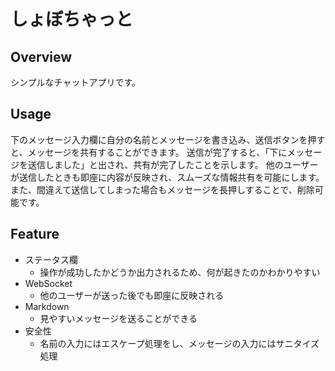 
# しょぼちゃっと

## Overview
シンプルなチャットアプリです。

## Usage
下のメッセージ入力欄に自分の名前とメッセージを書き込み、送信ボタンを押すと、メッセージを共有することができます。
送信が完了すると、「下にメッセージを送信しました」と出され、共有が完了したことを示します。
他のユーザーが送信したときも即座に内容が反映され、スムーズな情報共有を可能にします。また、間違えて送信してしまった場合もメッセージを長押しすることで、削除可能です。

## Feature
- ステータス欄
    - 操作が成功したかどうか出力されるため、何が起きたのかわかりやすい
- WebSocket
    - 他のユーザーが送った後でも即座に反映される
- Markdown
    - 見やすいメッセージを送ることができる
- 安全性
    - 名前の入力にはエスケープ処理をし、メッセージの入力にはサニタイズ処理
